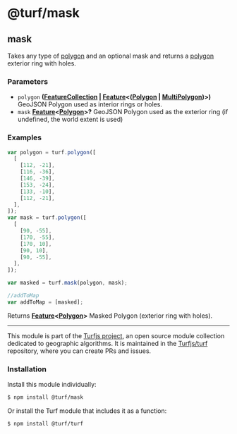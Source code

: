 # @turf/mask

<!-- Generated by documentation.js. Update this documentation by updating the source code. -->

## mask

Takes any type of [polygon][1] and an optional mask and returns a [polygon][1] exterior ring with holes.

### Parameters

- `polygon` **([FeatureCollection][2] | [Feature][3]<([Polygon][4] | [MultiPolygon][5])>)** GeoJSON Polygon used as interior rings or holes.
- `mask` **[Feature][3]<[Polygon][4]>?** GeoJSON Polygon used as the exterior ring (if undefined, the world extent is used)

### Examples

```javascript
var polygon = turf.polygon([
  [
    [112, -21],
    [116, -36],
    [146, -39],
    [153, -24],
    [133, -10],
    [112, -21],
  ],
]);
var mask = turf.polygon([
  [
    [90, -55],
    [170, -55],
    [170, 10],
    [90, 10],
    [90, -55],
  ],
]);

var masked = turf.mask(polygon, mask);

//addToMap
var addToMap = [masked];
```

Returns **[Feature][3]<[Polygon][4]>** Masked Polygon (exterior ring with holes).

[1]: https://tools.ietf.org/html/rfc7946#section-3.1.6
[2]: https://tools.ietf.org/html/rfc7946#section-3.3
[3]: https://tools.ietf.org/html/rfc7946#section-3.2
[4]: https://tools.ietf.org/html/rfc7946#section-3.1.6
[5]: https://tools.ietf.org/html/rfc7946#section-3.1.7

<!-- This file is automatically generated. Please don't edit it directly:
if you find an error, edit the source file (likely index.js), and re-run
./scripts/generate-readmes in the turf project. -->

---

This module is part of the [Turfjs project](http://turfjs.org/), an open source
module collection dedicated to geographic algorithms. It is maintained in the
[Turfjs/turf](https://github.com/Turfjs/turf) repository, where you can create
PRs and issues.

### Installation

Install this module individually:

```sh
$ npm install @turf/mask
```

Or install the Turf module that includes it as a function:

```sh
$ npm install @turf/turf
```
